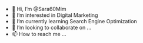 - 👋 Hi, I’m @Sara60Mim
- 👀 I’m interested in Digital Marketing
- 🌱 I’m currently learning Search Engine Optimization
- 💞️ I’m looking to collaborate on ...
- 📫 How to reach me ...

<!---
Sara60Mim/Sara60Mim is a ✨ special ✨ repository because its `README.md` (this file) appears on your GitHub profile.
You can click the Preview link to take a look at your changes.
--->
